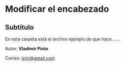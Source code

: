 # Modificar el encabezado

## Subtítulo

En esta carpeta está el archivo ejemplo.do que hace ......


Autor: **Vladimir Pinto**

Correo: jcjcj@gmail.com
